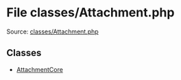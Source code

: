 File classes/Attachment.php
=========

Source: [classes/Attachment.php](https://github.com/PrestaShop/PrestaShop/blob/1.5.4.1/classes/Attachment.php)


Classes
-------

* [AttachmentCore](class.AttachmentCore.md)

